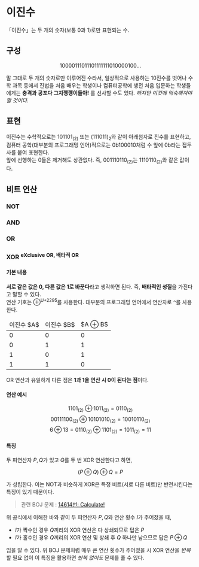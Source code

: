 이진수
======
「이진수」는 두 개의 숫자(보통 0과 1)로만 표현되는 수.

구성
----
$$10000111011101111111010000100...$$

말 그대로 두 개의 숫자로만 이루어진 수라서, 일상적으로 사용하는 10진수를 벗어나 수학 과목 등에서 진법을 처음 배우는 학생이나 컴퓨터공학에 생전 처음 입문하는 학생들에게는 **충격과 공포다 그지깽깽이들아!** 를 선사할 수도 있다. *하지만 이것에 익숙해져야 할 것이다.*

표현
----
이진수는 수학적으로는 $101101_{(2)}$ 또는 $(111011)_{2}$와 같이 아래첨자로 진수를 표현하고, 컴퓨터 공학(대부분의 프로그래밍 언어)적으로는 $\textsf{0b}100010$처럼 수 앞에 $\textsf{0b}$라는 접두사를 붙여 표현한다.  
앞에 선행하는 $0$들은 제거해도 상관없다. 즉, $001110110_{(2)}$는 $1110110_{(2)}$와 같은 값이다.

비트 연산
---------

### NOT

### AND

### OR

### XOR <sup>eXclusive OR, 배타적 OR</sup>
#### 기본 내용
**서로 같은 값은 $\textbf{0}$, 다른 값은 $\textbf{1}$로 바꾼다**라고 생각하면 된다. 즉, **배타적인 성질**을 가진다고 말할 수 있다.  
연산 기호는 ⊕<sup>U+2295</sup>를 사용한다. 대부분의 프로그래밍 언어에서 연산자로 `^`를 사용한다.

<table>
    <thead>
        <tr>
            <td>이진수 $A$</td>
            <td>이진수 $B$</td>
            <td>$A ⊕ B$</td>
        </tr>
    </thead>
    <tbody>
        <tr>
            <td>0</td>
            <td>0</td>
            <td>0</td>
        </tr>
        <tr>
            <td>0</td>
            <td>1</td>
            <td>1</td>
        </tr>
        <tr>
            <td>1</td>
            <td>0</td>
            <td>1</td>
        </tr>
        <tr>
            <td>1</td>
            <td>1</td>
            <td>0</td>
        </tr>
    </tbody>
</table>

OR 연산과 유일하게 다른 점은 **1과 1을 연산 시 0이 된다는 점**이다.

#### 연산 예시
$$1101_{(2)} ⊕ 1011_{(2)} = 0110_{(2)}$$
$$00111100_{(2)} ⊕ 10101010_{(2)} = 10010110_{(2)}$$
$$6 ⊕ 13 = 0110_{(2)} ⊕ 1101_{(2)} = 1011_{(2)} = 11$$

#### 특징
두 피연산자 $P, Q$가 있고 $Q$를 두 번 XOR 연산한다고 하면,

$$(P ⊕ Q) ⊕ Q = P$$

가 성립한다. 이는 NOT과 비슷하게 XOR은 특정 비트(서로 다른 비트)만 반전시킨다는 특징이 있기 때문이다.
> 관련 BOJ 문제 : [14614번: Calculate!](https://www.acmicpc.net/problem/14614)

위 공식에서 이해한 바와 같이 두 피연산자 $P, Q$와 연산 횟수 $I$가 주어졌을 때,

- $I$가 짝수인 경우 $Q$끼리의 XOR 연산은 다 상쇄되므로 답은 $P$
- $I$가 홀수인 경우 $Q$끼리의 XOR 연산 및 상쇄 후 $Q$ 하나만 남으므로 답은 $P ⊕ Q$

임을 알 수 있다. 위 BOJ 문제처럼 매우 큰 연산 횟수가 주어졌을 시 XOR 연산을 *반복*할 필요 없이 이 특징을 활용하면 *반복 없이도* 문제를 풀 수 있다.
